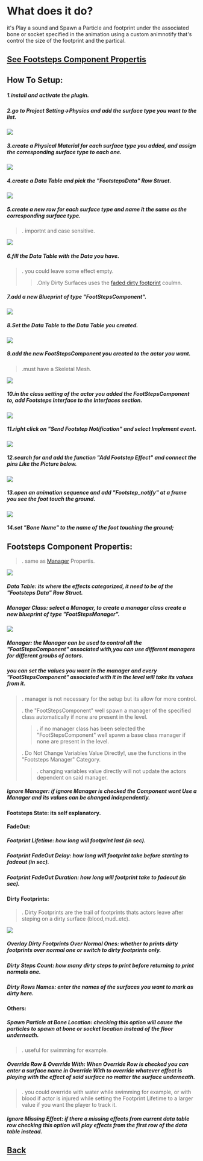 # What does it do?
it's Play a sound and Spawn a Particle and footprint under the associated bone or socket
specified in the animation using a custom animnotify that's control the size of the footprint and the partical.
## [See Footsteps Component Propertis](#footsteps-component-propertis)
## How To Setup:

##### 1.install and activate the plugin.

##### 2.go to Project Setting->Physics and add the surface type you want to the list.
![](/img/01.png)
##### 3.create a Physical Material for each surface type you added, and assign the corresponding surface type to each one.
 ![](/img/02.png)
##### 4.create a Data Table and pick the "FootstepsData" Row Struct.

 ![](/img/03.png)
 
##### 5.create a new row for each surface type and name it the same as the corresponding surface type. 
>. importnt and case sensitive.

  ![](/img/04.png) 
##### 6.fill the Data Table with the Data you have. 
>. you could leave some effect empty.
>>.Only Dirty Surfaces uses the [faded dirty footprint](#dirty-footprints) coulmn.
##### 7.add a new Blueprint of type "FootStepsComponent".
 ![](/img/05.png)
##### 8.Set the Data Table to the Data Table you created.
 ![](/img/06.png)
##### 9.add the new FootStepsComponent you created to the actor you want. 
>.must have a Skeletal Mesh.
>
![](/img/07.png)  
##### 10.in the class setting of the actor you added the FootStepsComponent to, add Footsteps Interface to the Interfaces section.
  ![](/img/08.png)  
##### 11.right click on "Send Footstep Notification" and select Implement event. 
  ![](/img/09.png)  
##### 12.search for and add the function "Add Footstep Effect" and connect the pins Like the Picture below. 
  ![](/img/10.png)
##### 13.open an animation sequence and add "Footstep_notify" at a frame you see the foot touch the ground.
![](/img/11.png)
##### 14.set "Bone Name" to the name of the foot touching the ground;


## Footsteps Component Propertis:
>. same as [Manager](#manager-the-manager-can-be-used-to-control-all-the-footstepscomponent-associated-withyou-can-use-different-managers-for-different-groubs-of-actors) Propertis.

![](/img/12.png)

##### Data Table: its where the effects categorized, it need to be of the "Footsteps Data" Row Struct.
##### Manager Class: select a Manager, to create a manager class create a new blueprint of type "FootStepsManager".
![](img/05.png)
##### Manager: the Manager can be used to control all the "FootStepsComponent" associated with,you can use different managers for different groubs of actors.
##### you can set the values you want in the manager and every "FootStepsComponent" associated with it in the level will take its values from it.
>. manager is not necessary for the setup but its allow for more control.
>
>. the "FootStepsComponent" well spawn a manager of the specified class automatically if none are present in the level.
>>. if no manager class has been selected the "FootStepsComponent" well spawn a base class manager if none are present in the level.
>
>. Do Not Change Variables Value Directly!, use the functions in the "Footsteps Manager" Category.
>>. changing variables value directly will not update the actors dependent on said manager.
##### Ignore Manager: if ignore Manager is checked the Component wont Use a Manager and its values can be changed independently.
#### Footsteps State: its self explanatory.
#### FadeOut:
##### Footprint Lifetime: how long will footprint last (in sec).
##### Footprint FadeOut Delay: how long will footprint take before starting to fadeout (in sec).
##### Footprint FadeOut Duration: how long will footprint take to fadeout (in sec).

#### Dirty Footprints:
>. Dirty Footprints are the trail of footprints thats actors leave after steping on a dirty surface (blood,mud..etc).

![](img/13.png)
##### Overlay Dirty Footprints Over Normal Ones: whether to prints dirty footprints over normal one or switch to dirty footprints only.
##### Dirty Steps Count: how many dirty steps to print before returning to print normals one.
##### Dirty Rows Names: enter the names of the surfaces you want to mark as dirty here.

#### Others:
##### Spawn Particle at Bone Location: checking this option will cause the particles to spawn at bone or socket location instead of the floor underneath.
>. useful for swimming for example.
##### Override Row & Override With: When Override Row is checked you can enter a surface name in Override With to override whatever effect is playing with the effect of said surface no matter the surface underneath.
>. you could override with water while swimming for example, or with blood if actor is injured while setting the Footprint Lifetime to a larger value if you want the player to track it.
##### Ignore Missing Effect: if there a missing effects from current data table row checking this option will play effects from the first row of the data table instead.

## [Back](/README.md)
